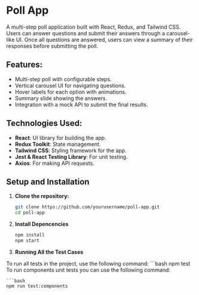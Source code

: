 # Poll App

A multi-step poll application built with React, Redux, and Tailwind CSS. Users can answer questions and submit their answers through a carousel-like UI. Once all questions are answered, users can view a summary of their responses before submitting the poll.

## Features:
- Multi-step poll with configurable steps.
- Vertical carousel UI for navigating questions.
- Hover labels for each option with animations.
- Summary slide showing the answers.
- Integration with a mock API to submit the final results.

## Technologies Used:
- **React**: UI library for building the app.
- **Redux Toolkit**: State management.
- **Tailwind CSS**: Styling framework for the app.
- **Jest & React Testing Library**: For unit testing.
- **Axios**: For making API requests.

## Setup and Installation

1. **Clone the repository:**

   ```bash
   git clone https://github.com/yourusername/poll-app.git
   cd poll-app
2. **Install Depencencies**

     ```bash
     npm install
     npm start

3. **Running All the Test Cases**

To run all tests in the project, use the following command:
    ```bash
        npm test
To run components unit tests you can use the following command:

    ```bash
    npm run test:components

